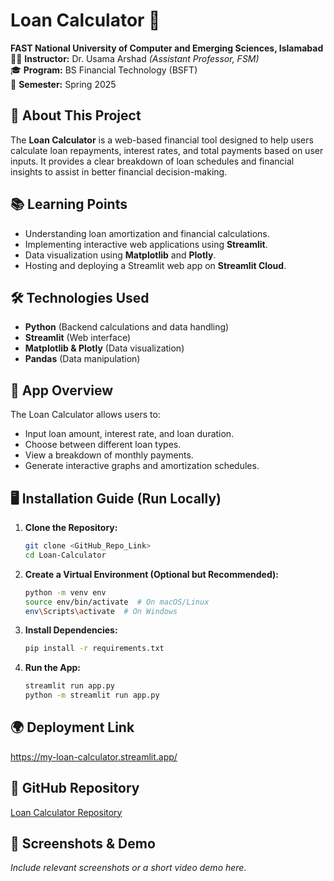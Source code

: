 # Loan Calculator 🚀  

**FAST National University of Computer and Emerging Sciences, Islamabad**  
👨‍🏫 **Instructor:** Dr. Usama Arshad *(Assistant Professor, FSM)*  
🎓 **Program:** BS Financial Technology (BSFT)  
📅 **Semester:** Spring 2025  

## 📌 About This Project
The **Loan Calculator** is a web-based financial tool designed to help users calculate loan repayments, interest rates, and total payments based on user inputs. It provides a clear breakdown of loan schedules and financial insights to assist in better financial decision-making.

## 📚 Learning Points
- Understanding loan amortization and financial calculations.
- Implementing interactive web applications using **Streamlit**.
- Data visualization using **Matplotlib** and **Plotly**.
- Hosting and deploying a Streamlit web app on **Streamlit Cloud**.

## 🛠️ Technologies Used
- **Python** (Backend calculations and data handling)
- **Streamlit** (Web interface)
- **Matplotlib & Plotly** (Data visualization)
- **Pandas** (Data manipulation)

## 🚀 App Overview
The Loan Calculator allows users to:
- Input loan amount, interest rate, and loan duration.
- Choose between different loan types.
- View a breakdown of monthly payments.
- Generate interactive graphs and amortization schedules.

## 🖥️ Installation Guide (Run Locally)
1. **Clone the Repository:**
   ```bash
   git clone <GitHub_Repo_Link>
   cd Loan-Calculator
   ```
2. **Create a Virtual Environment (Optional but Recommended):**
   ```bash
   python -m venv env
   source env/bin/activate  # On macOS/Linux
   env\Scripts\activate  # On Windows
   ```
3. **Install Dependencies:**
   ```bash
   pip install -r requirements.txt
   ```
4. **Run the App:**
   ```bash
   streamlit run app.py
   python -m streamlit run app.py

   ```

## 🌍 Deployment Link
https://my-loan-calculator.streamlit.app/

## 🔗 GitHub Repository  
[Loan Calculator Repository](https://github.com/laiqeman/Loan-Calculator)  

## 📸 Screenshots & Demo
*Include relevant screenshots or a short video demo here.*


